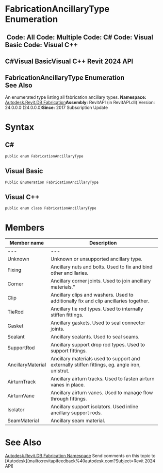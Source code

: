# FabricationAncillaryType Enumeration

﻿
 Code: All Code: Multiple Code: C# Code: Visual Basic Code: Visual C++   
---  
C#Visual BasicVisual C++
Revit 2024 API  
---  
FabricationAncillaryType Enumeration  
See Also  
---  
An enumerated type listing all fabrication ancillary types. 
**Namespace:** [Autodesk.Revit.DB.Fabrication](49e74a25-7ea1-efa6-548a-a3c3d0655e43.md "Autodesk.Revit.DB.Fabrication Namespace")**Assembly:** RevitAPI (in RevitAPI.dll) Version: 24.0.0.0 (24.0.0.0)**Since:** 2017 Subscription Update 
# Syntax
C#  
---  
```text
public enum FabricationAncillaryType
```
  
Visual Basic  
---  
```text
Public Enumeration FabricationAncillaryType
```
  
Visual C++  
---  
```text
public enum class FabricationAncillaryType
```
  
# Members
| Member name | Description |
| --- | --- |
| --- | --- |
| Unknown | Unknown or unsupported ancillary type. |
| Fixing | Ancillary nuts and bolts. Used to fix and bind other ancillaries. |
| Corner | Ancillary corner joints. Used to join ancillary materials." |
| Clip | Ancillary clips and washers. Used to additionally fix and clip ancillaries together. |
| TieRod | Ancillary tie rod types. Used to internally stiffen fittings. |
| Gasket | Ancillary gaskets. Used to seal connector joints. |
| Sealant | Ancillary sealants. Used to seal seams. |
| SupportRod | Ancillary support drop rod types. Used to support fittings. |
| AncillaryMaterial | Ancillary materials used to support and externally stiffen fittings, eg. angle iron, unistrut. |
| AirturnTrack | Ancillary airturn tracks. Used to fasten airturn vanes in place. |
| AirturnVane | Ancillary airturn vanes. Used to manage flow through fittings. |
| Isolator | Ancillary support isolators. Used inline ancillary support rods. |
| SeamMaterial | Ancillary seam material. |

# See Also
[Autodesk.Revit.DB.Fabrication Namespace](49e74a25-7ea1-efa6-548a-a3c3d0655e43.md "Autodesk.Revit.DB.Fabrication Namespace")
Send comments on this topic to [Autodesk](mailto:revitapifeedback%40autodesk.com?Subject=Revit 2024 API)